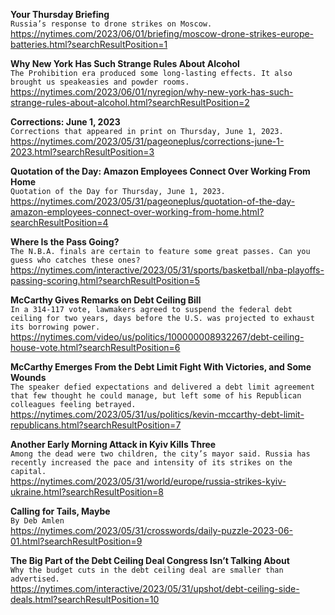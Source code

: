 **Your Thursday Briefing**\
`Russia’s response to drone strikes on Moscow.`\
https://nytimes.com/2023/06/01/briefing/moscow-drone-strikes-europe-batteries.html?searchResultPosition=1

**Why New York Has Such Strange Rules About Alcohol**\
`The Prohibition era produced some long-lasting effects. It also brought us speakeasies and powder rooms.`\
https://nytimes.com/2023/06/01/nyregion/why-new-york-has-such-strange-rules-about-alcohol.html?searchResultPosition=2

**Corrections: June 1, 2023**\
`Corrections that appeared in print on Thursday, June 1, 2023.`\
https://nytimes.com/2023/05/31/pageoneplus/corrections-june-1-2023.html?searchResultPosition=3

**Quotation of the Day: Amazon Employees Connect Over Working From Home**\
`Quotation of the Day for Thursday, June 1, 2023.`\
https://nytimes.com/2023/05/31/pageoneplus/quotation-of-the-day-amazon-employees-connect-over-working-from-home.html?searchResultPosition=4

**Where Is the Pass Going?**\
`The N.B.A. finals are certain to feature some great passes. Can you guess who catches these ones?`\
https://nytimes.com/interactive/2023/05/31/sports/basketball/nba-playoffs-passing-scoring.html?searchResultPosition=5

**McCarthy Gives Remarks on Debt Ceiling Bill**\
`In a 314-117 vote, lawmakers agreed to suspend the federal debt ceiling for two years, days before the U.S. was projected to exhaust its borrowing power.`\
https://nytimes.com/video/us/politics/100000008932267/debt-ceiling-house-vote.html?searchResultPosition=6

**McCarthy Emerges From the Debt Limit Fight With Victories, and Some Wounds**\
`The speaker defied expectations and delivered a debt limit agreement that few thought he could manage, but left some of his Republican colleagues feeling betrayed.`\
https://nytimes.com/2023/05/31/us/politics/kevin-mccarthy-debt-limit-republicans.html?searchResultPosition=7

**Another Early Morning Attack in Kyiv Kills Three**\
`Among the dead were two children, the city’s mayor said. Russia has recently increased the pace and intensity of its strikes on the capital.`\
https://nytimes.com/2023/05/31/world/europe/russia-strikes-kyiv-ukraine.html?searchResultPosition=8

**Calling for Tails, Maybe**\
`By Deb Amlen`\
https://nytimes.com/2023/05/31/crosswords/daily-puzzle-2023-06-01.html?searchResultPosition=9

**The Big Part of the Debt Ceiling Deal Congress Isn’t Talking About**\
`Why the budget cuts in the debt ceiling deal are smaller than advertised.`\
https://nytimes.com/interactive/2023/05/31/upshot/debt-ceiling-side-deals.html?searchResultPosition=10

